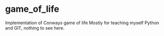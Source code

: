 # game_of_life
Implementation of Conways game of life
Mostly for teaching myself Python and GIT, nothing to see here.
